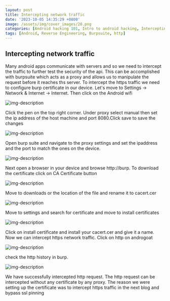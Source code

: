 ```yaml
---
layout: post
title: Intercepting network traffic
date: '2023-10-05 14:35:29 +0800'
image: /assets/img/cover_images/20.png
categories: [Android hacking 101, Intro to android hacking, Intercepting network traffic]
tags: [Android, Reverse Engineering, Burpsuite, http]
---
```


## Intercepting network traffic
Many android apps communicate with servers and so we need to intercept the traffic to further test the security of the api. This can be accomplished with burpsuite which acts as a proxy and allows us to manipulate the request before it reaches ths server. To intercept the https traffic we need to configure burp certificate in our device. Let's move to Settings -> Network & Internet -> Internet. Then click on the Android wifi

![img-description](/assets/img/network-interception/2.png)

Click the pen on the top right corner. Under proxy select manual then set the ip address of the host machine and port 8080.Click save to save the changes

![img-description](/assets/img/network-interception/3.png)

Open burp suite and navigate to the proxy settings and set the ipaddress and the port to match the ones on the device.

![img-description](/assets/img/network-interception/4.png)

Next open a browser in your device and browse http://burp. To download the certificate click on CA Certificate button

![img-description](/assets/img/network-interception/5.png)

Move to downloads or the location of the file and rename it to cacert.cer

![img-description](/assets/img/network-interception/6.png)

Move to settings and search for certificate and move to install certificates

![img-description](/assets/img/network-interception/7.png)

Click on install certificate and install your cacert.cer and give it a name. Now we can intercept https network traffic. Click on http on androgoat

![img-description](/assets/img/network-interception/1.png)

check the http history in burp.

![img-description](/assets/img/network-interception/8.png)

We have successfully intercepted http request. The http request can be intercepted without any certificate by any proxy. The reason we were setting up the certificate was to intercept https traffic in the next blog and bypass ssl pinning